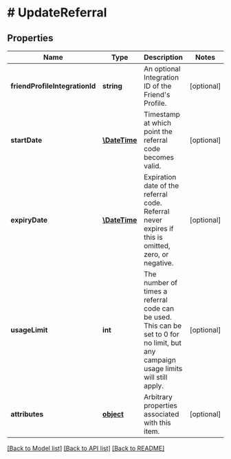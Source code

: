 # # UpdateReferral

## Properties

Name | Type | Description | Notes
------------ | ------------- | ------------- | -------------
**friendProfileIntegrationId** | **string** | An optional Integration ID of the Friend&#39;s Profile. | [optional] 
**startDate** | [**\DateTime**](\DateTime.md) | Timestamp at which point the referral code becomes valid. | [optional] 
**expiryDate** | [**\DateTime**](\DateTime.md) | Expiration date of the referral code. Referral never expires if this is omitted, zero, or negative. | [optional] 
**usageLimit** | **int** | The number of times a referral code can be used. This can be set to 0 for no limit, but any campaign usage limits will still apply. | [optional] 
**attributes** | [**object**](.md) | Arbitrary properties associated with this item. | [optional] 

[[Back to Model list]](../../README.md#documentation-for-models) [[Back to API list]](../../README.md#documentation-for-api-endpoints) [[Back to README]](../../README.md)


